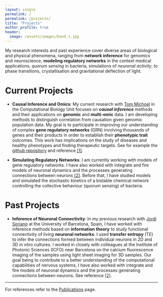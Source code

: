 ```yaml
---
layout: single
permalink: /
permalink: /projects/
title: "Projects"
author_profile: true
header:
  image: /assets/images/band_1.jpg
---
```


My research interests and past experience cover diverse areas of biological and physical phenomena, ranging from **network inference** for genomics and neuroscience, **modeling regulatory networks** in the context medical applications, *quorum sensing* in bacteria, simulations of *neuronal activity*, to phase transitions, crystallisation and gravitational deflection of light.

# Current Projects

- **Causal Inference and Omics**: 
My current research with [Tom Michoel](https://lab.michoel.info/) in the Computational Biology Unit focuses on ***causal inference*** methods and their applications on **genomic** and **multi-omic** data. I am developing methods to distinguish correlation from causation given genomic population data. My goal is to participate in improving our understanding of complex **gene regulatory networks** (GRN) involving thousands of genes and their products in order to establish their **phenotypic trait** outcomes. This work has implications on the study of diseases and healthy phenotypes and finding therapeutic targets. See for example the [github repository](https://github.com/michoel-lab/FindrCausalNetworkInferenceOnYeast) and reference [[1]](/publications/).

- **Simulating Regulatory Networks**:
I am currently working with models of gene regulatory networks. I have also worked with integrate and fire models of neuronal dynamics and the processes generating connections between neurons [[2]](/publications/). Before that, I have studied models and simulated the stochastic kinetics of a bistable chemical network controlling the collective behaviour (quorum sensing) of bacteria.

# Past Projects

- **Inference of Neuronal Connectivity**: In my previous research with [Jordi Soriano](https://www.soriano-lab.eu/) at the University of Barcelona, Spain, I have worked with inference methods based on **information theory** to study functional connectivity of *living* **neuronal networks**. I used **transfer entropy** (TE) to infer the connections formed between individual neurons in 2D and 3D in vitro cultures. I worked in closely with colleagues at the Institute of Photonic Sciences (ICFO) near Barcelona on the calcium fluorescence imaging of the samples using light sheet imaging for 3D samples. Our goal being to contribute to a better understanding of the computational capabilities of nervous systems, I have also worked with integrate and fire models of neuronal dynamics and the processes generating connections between neurons. See reference [[2]](/publications/).


----
For references refer to the [Publications](/publications/) page.
